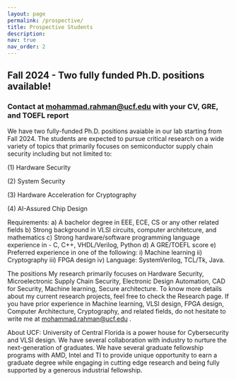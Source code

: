 ```yaml
---
layout: page
permalink: /prospective/
title: Prospective Students
description:
nav: true
nav_order: 2
---
```

## Fall 2024 - Two fully funded Ph.D. positions available!
### Contact at mohammad.rahman@ucf.edu with your CV, GRE, and TOEFL report

We have two fully-funded Ph.D. positions avaiable in our lab starting from Fall 2024. The students are expected to pursue critical research on a wide variety of topics that primarily focuses on semiconductor supply chain security including but not limited to:

(1) Hardware Security

(2) System Security

(3) Hardware Acceleration for Cryptography

(4) AI-Assured Chip Design

Requirements:
a) A bachelor degree in EEE, ECE, CS or any other related fields
b) Strong background in VLSI circuits, computer architetcure, and mathematics
c) Strong hardware/software programming language experience in - C, C++, VHDL/Verilog, Python
d) A GRE/TOEFL score
e) Preferred experience in one of the following:
  i) Machine learning 
  ii) Cryptography
  iii) FPGA design 
  iv) Language: SystemVerilog, TCL/Tk, Java.


The positions  My research primarily focuses on Hardware Security, Microelectronic Supply Chain Security, Electronic Design Automation, CAD for Security, Machine learning, Secure architecture. To know more details about my current research projects, feel free to check the Research page. If you have prior experience in Machine learning, VLSI design, FPGA design, Computer Architecture, Cryptography, and related fields, do not hesitate to write me at mohammad.rahman@ucf.edu .

About UCF: University of Central Florida is a power house for Cybersecurity and VLSI design. We have several collaboration with industry to nurture the next-generation of graduates. We have several graduate fellowship programs with AMD, Intel and TI to provide unique opportunity to earn a graduate degree while engaging in cutting edge research and being fully supported by a generous industrial fellowship. 
